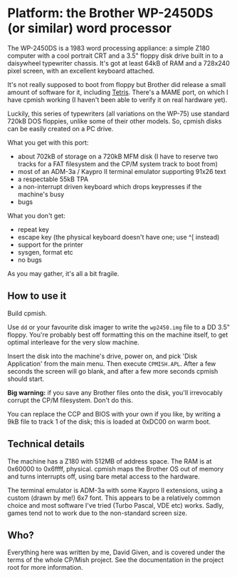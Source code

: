 Platform: the Brother WP-2450DS (or similar) word processor
===========================================================

The WP-2450DS is a 1983 word processing appliance: a simple Z180 computer with
a cool portrait CRT and a 3.5" floppy disk drive built in to a daisywheel
typewriter chassis. It's got at least 64kB of RAM and a 728x240 pixel screen,
with an excellent keyboard attached.

It's not really supposed to boot from floppy but Brother did release a small
amount of software for it, including
[Tetris](https://youtube.com/watch?v=3lSHfCdPRgw). There's a MAME port, on
which I have cpmish working (I haven't been able to verify it on real hardware
yet).

Luckily, this series of typewriters (all variations on the WP-75) use standard
720kB DOS floppies, unlike some of their other models. So, cpmish disks can be
easily created on a PC drive.

What you get with this port:

- about 702kB of storage on a 720kB MFM disk (I have to reserve two tracks for
  a FAT filesystem and the CP/M system track to boot from)
- most of an ADM-3a / Kaypro II terminal emulator supporting 91x26 text
- a respectable 55kB TPA
- a non-interrupt driven keyboard which drops keypresses if the machine's busy
- bugs

What you don't get:

- repeat key
- escape key (the physical keyboard doesn't have one; use ^[ instead)
- support for the printer
- sysgen, format etc
- no bugs

As you may gather, it's all a bit fragile.


How to use it
-------------

Build cpmish.

Use `dd` or your favourite disk imager to write the `wp2450.img` file to a DD
3.5" floppy. You're probably best off formatting this on the machine itself, to
get optimal interleave for the very slow machine.

Insert the disk into the machine's drive, power on, and pick 'Disk Application'
from the main menu. Then execute `CPMISH.APL`. After a few seconds the screen
will go blank, and after a few more seconds cpmish should start.

**Big warning:** if you save any Brother files onto the disk, you'll
irrevocably corrupt the CP/M filesystem. Don't do this.

You can replace the CCP and BIOS with your own if you like, by writing a 9kB
file to track 1 of the disk; this is loaded at 0xDC00 on warm boot.


Technical details
-----------------

The machine has a Z180 with 512MB of address space. The RAM is at 0x60000 to
0x6ffff, physical. cpmish maps the Brother OS out of memory and turns
interrupts off, using bare metal access to the hardware.

The terminal emulator is ADM-3a with some Kaypro II extensions, using a
custom (drawn by me!) 6x7 font. This appears to be a relatively common choice
and most software I've tried (Turbo Pascal, VDE etc) works. Sadly, games tend
not to work due to the non-standard screen size.


Who?
----

Everything here was written by me, David Given, and is covered under the
terms of the whole CP/Mish project. See the documentation in the project root
for more information.

